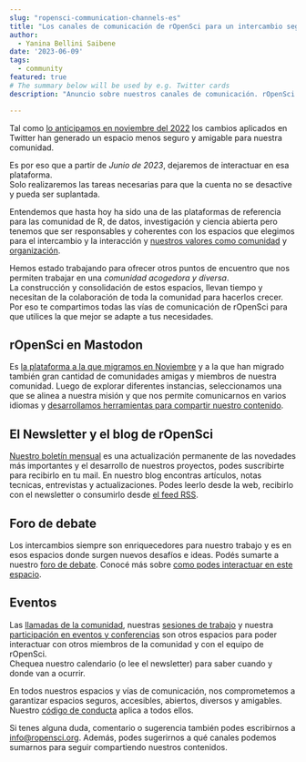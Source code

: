 ```yaml
---
slug: "ropensci-communication-channels-es"
title: "Los canales de comunicación de rOpenSci para un intercambio seguro y amigable"
author:
  - Yanina Bellini Saibene
date: '2023-06-09'
tags:
  - community
featured: true
# The summary below will be used by e.g. Twitter cards
description: "Anuncio sobre nuestros canales de comunicación. rOpenSci deja de interactuar en Twitter."

---
```


Tal como [lo anticipamos en noviembre del 2022](/es/blog/2022/11/16/mastodon-es) los cambios aplicados en Twitter 
han generado un espacio menos seguro y amigable para nuestra comunidad. 

Es por eso que a partir de _Junio de 2023_, dejaremos de interactuar en esa plataforma.  
Solo realizaremos las tareas necesarias para que la cuenta no se desactive y pueda ser suplantada.

Entendemos que hasta hoy ha sido una de las plataformas de referencia para las comunidad de R, 
de datos, investigación y ciencia abierta pero tenemos que ser responsables y 
coherentes con los espacios que elegimos para el intercambio y 
la interacción y [nuestros valores como comunidad](/es/codigo-de-conducta/) y [organización](/about/).

Hemos estado trabajando para ofrecer otros puntos de encuentro que nos 
permiten trabajar en una _comunidad acogedora y diversa_.  
La construcción y consolidación de estos espacios, llevan tiempo y necesitan 
de la colaboración de toda la comunidad para hacerlos crecer. 
Por eso te compartimos todas las vías de comunicación de rOpenSci 
para que utilices la que mejor se adapte a tus necesidades.

## rOpenSci en Mastodon

Es [la plataforma a la que migramos en Noviembre](https://hachyderm.io/@rOpenSci) y a la que 
han migrado también gran cantidad de comunidades amigas y miembros de nuestra comunidad. 
Luego de explorar diferentes instancias, seleccionamos una que se alinea a nuestra misión y que nos permite comunicarnos 
en varios idiomas y [desarrollamos herramientas para compartir nuestro contenido](/blog/2023/05/17/scheduling-mastodon/). 

## El Newsletter y el blog de rOpenSci

[Nuestro boletín mensual](/news/) es una actualización permanente de las 
novedades más importantes y el desarrollo de nuestros proyectos, 
podes suscribirte para recibirlo en tu mail. 
En nuestro blog encontras artículos, notas tecnicas, entrevistas y actualizaciones. 
Podes leerlo desde la web, recibirlo con el newsletter o consumirlo desde [el feed RSS](/rbloggers/index.xml).

## Foro de debate 

Los intercambios siempre son enriquecedores para nuestro trabajo y es en 
esos espacios donde surgen nuevos desafíos e ideas. Podés sumarte a nuestro [foro de debate](https://discuss.ropensci.org/). Conocé más sobre [como podes interactuar en este espacio](/blog/2022/01/11/ropensci-forum/). 

## Eventos

Las [llamadas de la comunidad](/commcalls/), nuestras [sesiones de trabajo](/events/) y nuestra 
[participación en eventos y conferencias](/talks/) son otros espacios para poder interactuar 
con otros miembros de la comunidad y con el equipo de rOpenSci.  
Chequea nuestro calendario (o lee el newsletter) para saber cuando y donde van a ocurrir. 

En todos nuestros espacios y vías de comunicación, nos comprometemos a garantizar 
espacios seguros, accesibles, abiertos, diversos y amigables.  
Nuestro [código de conducta](https://ropensci.org/code-of-conduct/) aplica a todos ellos.

Si tenes alguna duda, comentario o sugerencia también podes 
escribirnos a info@ropensci.org. Además, podes sugerirnos a qué canales podemos sumarnos para seguir compartiendo nuestros contenidos. 
